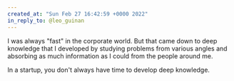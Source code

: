```yaml
---
created_at: "Sun Feb 27 16:42:59 +0000 2022"
in_reply_to: @leo_guinan
---
```


I was always "fast" in the corporate world. But that came down to deep knowledge that I developed by studying problems from various angles and absorbing as much information as I could from the people around me.

In a startup, you don't always have time to develop deep knowledge.